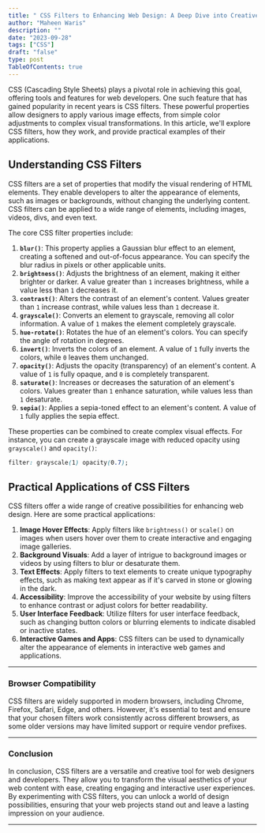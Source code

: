 ```yaml
---
title: " CSS Filters to Enhancing Web Design: A Deep Dive into Creative Effects"
author: "Maheen Waris"
description: ""
date: "2023-09-28"
tags: ["CSS"]
draft: "false"
type: post
TableOfContents: true
---
```


CSS (Cascading Style Sheets) plays a pivotal role in achieving this goal, offering tools and features for web developers. One such feature that has gained popularity in recent years is CSS filters. These powerful properties allow designers to apply various image effects, from simple color adjustments to complex visual transformations. In this article, we'll explore CSS filters, how they work, and provide practical examples of their applications.

## Understanding CSS Filters

CSS filters are a set of properties that modify the visual rendering of HTML elements. They enable developers to alter the appearance of elements, such as images or backgrounds, without changing the underlying content. CSS filters can be applied to a wide range of elements, including images, videos, divs, and even text.

The core CSS filter properties include:

1. **`blur()`**: This property applies a Gaussian blur effect to an element, creating a softened and out-of-focus appearance. You can specify the blur radius in pixels or other applicable units.
2. **`brightness()`**: Adjusts the brightness of an element, making it either brighter or darker. A value greater than `1` increases brightness, while a value less than `1` decreases it.
3. **`contrast()`**: Alters the contrast of an element's content. Values greater than `1` increase contrast, while values less than `1` decrease it.
4. **`grayscale()`**: Converts an element to grayscale, removing all color information. A value of `1` makes the element completely grayscale.
5. **`hue-rotate()`**: Rotates the hue of an element's colors. You can specify the angle of rotation in degrees.
6. **`invert()`**: Inverts the colors of an element. A value of `1` fully inverts the colors, while `0` leaves them unchanged.
7. **`opacity()`**: Adjusts the opacity (transparency) of an element's content. A value of `1` is fully opaque, and `0` is completely transparent.
8. **`saturate()`**: Increases or decreases the saturation of an element's colors. Values greater than `1` enhance saturation, while values less than `1` desaturate.
9. **`sepia()`**: Applies a sepia-toned effect to an element's content. A value of `1` fully applies the sepia effect.

These properties can be combined to create complex visual effects. For instance, you can create a grayscale image with reduced opacity using `grayscale()` and `opacity()`:

```css
filter: grayscale(1) opacity(0.7);
```

## Practical Applications of CSS Filters

CSS filters offer a wide range of creative possibilities for enhancing web design. Here are some practical applications:

1. **Image Hover Effects**: Apply filters like `brightness()` or `scale()` on images when users hover over them to create interactive and engaging image galleries.
2. **Background Visuals**: Add a layer of intrigue to background images or videos by using filters to blur or desaturate them.
3. **Text Effects**: Apply filters to text elements to create unique typography effects, such as making text appear as if it's carved in stone or glowing in the dark.
4. **Accessibility**: Improve the accessibility of your website by using filters to enhance contrast or adjust colors for better readability.
5. **User Interface Feedback**: Utilize filters for user interface feedback, such as changing button colors or blurring elements to indicate disabled or inactive states.
6. **Interactive Games and Apps**: CSS filters can be used to dynamically alter the appearance of elements in interactive web games and applications.

<hr>

### Browser Compatibility

CSS filters are widely supported in modern browsers, including Chrome, Firefox, Safari, Edge, and others. However, it's essential to test and ensure that your chosen filters work consistently across different browsers, as some older versions may have limited support or require vendor prefixes.

<hr>

### Conclusion

In conclusion, CSS filters are a versatile and creative tool for web designers and developers. They allow you to transform the visual aesthetics of your web content with ease, creating engaging and interactive user experiences. By experimenting with CSS filters, you can unlock a world of design possibilities, ensuring that your web projects stand out and leave a lasting impression on your audience.

<script src="https://utteranc.es/client.js"
        repo="maheenwaris/Website"
        issue-term="pathname"
        theme="github-dark"
        crossorigin="anonymous"
        async>
</script>

---
